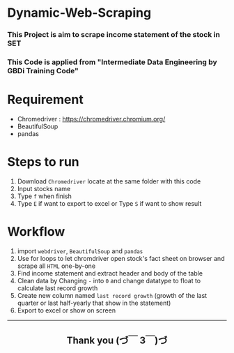 # Dynamic-Web-Scraping
### This Project is aim to scrape income statement of the stock in SET
### This Code is applied from "Intermediate Data Engineering by GBDi Training Code"

# Requirement
- Chromedriver : https://chromedriver.chromium.org/
- BeautifulSoup
- pandas

# Steps to run
1. Download `Chromedriver` locate at the same folder with this code
2. Input stocks name
3. Type `f` when finish
4. Type `E` if want to export to excel or Type `S` if want to show result

# Workflow
1. import `webdriver`, `BeautifulSoup` and `pandas`
2. Use for loops to let chromdriver open stock's fact sheet on browser and scrape all `HTML` one-by-one
3. Find income statement and extract header and body of the table
4. Clean data by Changing `-` into `0` and change datatype to float to calculate last record growth
5. Create new column named `last record growth` (growth of the last quarter or last half-yearly that show in the statement)
6. Export to excel or show on screen
---
<h2><div align="center">Thank you (づ￣ 3￣)づ</div></h2>
